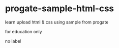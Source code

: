 # progate-sample-html-css

learn upload html & css using sample from progate

for education only

no label

